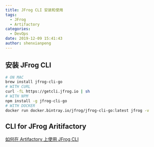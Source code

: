 ```yaml
---
title: JFrog CLI 安装和使用
tags:
  - JFrog
  - Artifactory
categories:
  - DevOps
date: 2019-12-09 15:41:43
author: shenxianpeng
---
```


## 安装 JFrog CLI

```bash
# ON MAC
brew install jfrog-cli-go
# WITH CURL
curl -fL https://getcli.jfrog.io | sh
# WITH NPM
npm install -g jfrog-cli-go
# WITH DOCKER
docker run docker.bintray.io/jfrog/jfrog-cli-go:latest jfrog -v
```

<!-- more -->

## CLI for JFrog Aritifactory

[如何在 Artifactory 上使用 JFrog CLI](https://www.jfrog.com/confluence/display/CLI/CLI+for+JFrog+Artifactory)


